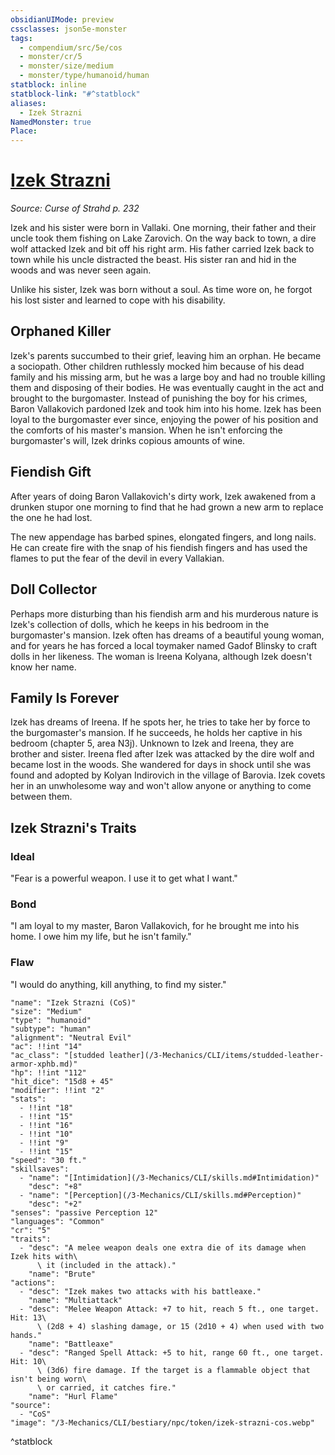 ```yaml
---
obsidianUIMode: preview
cssclasses: json5e-monster
tags:
  - compendium/src/5e/cos
  - monster/cr/5
  - monster/size/medium
  - monster/type/humanoid/human
statblock: inline
statblock-link: "#^statblock"
aliases:
  - Izek Strazni
NamedMonster: true
Place:
---
```

# [Izek Strazni](3-Mechanics\CLI\bestiary\npc/izek-strazni-cos.md)
*Source: Curse of Strahd p. 232*  

Izek and his sister were born in Vallaki. One morning, their father and their uncle took them fishing on Lake Zarovich. On the way back to town, a dire wolf attacked Izek and bit off his right arm. His father carried Izek back to town while his uncle distracted the beast. His sister ran and hid in the woods and was never seen again.

Unlike his sister, Izek was born without a soul. As time wore on, he forgot his lost sister and learned to cope with his disability.

## Orphaned Killer

Izek's parents succumbed to their grief, leaving him an orphan. He became a sociopath. Other children ruthlessly mocked him because of his dead family and his missing arm, but he was a large boy and had no trouble killing them and disposing of their bodies. He was eventually caught in the act and brought to the burgomaster. Instead of punishing the boy for his crimes, Baron Vallakovich pardoned Izek and took him into his home. Izek has been loyal to the burgomaster ever since, enjoying the power of his position and the comforts of his master's mansion. When he isn't enforcing the burgomaster's will, Izek drinks copious amounts of wine.

## Fiendish Gift

After years of doing Baron Vallakovich's dirty work, Izek awakened from a drunken stupor one morning to find that he had grown a new arm to replace the one he had lost.

The new appendage has barbed spines, elongated fingers, and long nails. He can create fire with the snap of his fiendish fingers and has used the flames to put the fear of the devil in every Vallakian.

## Doll Collector

Perhaps more disturbing than his fiendish arm and his murderous nature is Izek's collection of dolls, which he keeps in his bedroom in the burgomaster's mansion. Izek often has dreams of a beautiful young woman, and for years he has forced a local toymaker named Gadof Blinsky to craft dolls in her likeness. The woman is Ireena Kolyana, although Izek doesn't know her name.

## Family Is Forever

Izek has dreams of Ireena. If he spots her, he tries to take her by force to the burgomaster's mansion. If he succeeds, he holds her captive in his bedroom (chapter 5, area N3j). Unknown to Izek and Ireena, they are brother and sister. Ireena fled after Izek was attacked by the dire wolf and became lost in the woods. She wandered for days in shock until she was found and adopted by Kolyan Indirovich in the village of Barovia. Izek covets her in an unwholesome way and won't allow anyone or anything to come between them.

## Izek Strazni's Traits

### Ideal

"Fear is a powerful weapon. I use it to get what I want."

### Bond

"I am loyal to my master, Baron Vallakovich, for he brought me into his home. I owe him my life, but he isn't family."

### Flaw

"I would do anything, kill anything, to find my sister."

```statblock
"name": "Izek Strazni (CoS)"
"size": "Medium"
"type": "humanoid"
"subtype": "human"
"alignment": "Neutral Evil"
"ac": !!int "14"
"ac_class": "[studded leather](/3-Mechanics/CLI/items/studded-leather-armor-xphb.md)"
"hp": !!int "112"
"hit_dice": "15d8 + 45"
"modifier": !!int "2"
"stats":
  - !!int "18"
  - !!int "15"
  - !!int "16"
  - !!int "10"
  - !!int "9"
  - !!int "15"
"speed": "30 ft."
"skillsaves":
  - "name": "[Intimidation](/3-Mechanics/CLI/skills.md#Intimidation)"
    "desc": "+8"
  - "name": "[Perception](/3-Mechanics/CLI/skills.md#Perception)"
    "desc": "+2"
"senses": "passive Perception 12"
"languages": "Common"
"cr": "5"
"traits":
  - "desc": "A melee weapon deals one extra die of its damage when Izek hits with\
      \ it (included in the attack)."
    "name": "Brute"
"actions":
  - "desc": "Izek makes two attacks with his battleaxe."
    "name": "Multiattack"
  - "desc": "Melee Weapon Attack: +7 to hit, reach 5 ft., one target. Hit: 13\
      \ (2d8 + 4) slashing damage, or 15 (2d10 + 4) when used with two hands."
    "name": "Battleaxe"
  - "desc": "Ranged Spell Attack: +5 to hit, range 60 ft., one target. Hit: 10\
      \ (3d6) fire damage. If the target is a flammable object that isn't being worn\
      \ or carried, it catches fire."
    "name": "Hurl Flame"
"source":
  - "CoS"
"image": "/3-Mechanics/CLI/bestiary/npc/token/izek-strazni-cos.webp"
```
^statblock